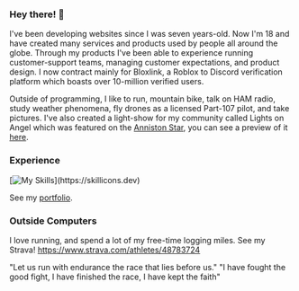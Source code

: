 ### Hey there! 👋

I've been developing websites since I was seven years-old. Now I'm 18 and have created many services and products used by people all around the globe. Through my products I've been able to experience running customer-support teams, managing customer expectations, and product design. I now contract mainly for Bloxlink, a Roblox to Discord verification platform which boasts over 10-million verified users.

Outside of programming, I like to run, mountain bike, talk on HAM radio, study weather phenomena, fly drones as a licensed Part-107 pilot, and take pictures. I've also created a light-show for my community called Lights on Angel which was featured on the [Anniston Star](https://www.annistonstar.com/news/jacksonville/self-proclaimed-weather-nerd-creates-light-show-in-jacksonville/article_28e2007a-7822-11ed-af42-63159a610c4b.html), you can see a preview of it [here](https://www.youtube.com/watch?v=aEaAXJv5EQI&t=0s).

  
### Experience

[![My Skills]([https://skillicons.dev/icons?i=cloudflare,css,docker,html,js,kubernetes,linux,lua,mongodb,mysql,nextjs,nginx,nodejs,react,redis,tailwind,vscode,workers](https://skillicons.dev/icons?i=arduino,bash,bootstrap,cloudflare,codepen,css,discord,bots,docker,express,git,github,githubactions,heroku,html,instagram,java,js,kubernetes,linkedin,linux,lua,md,materialui,mongodb,mysql,nestjs,netlify,nextjs,nginx,nodejs,ps,php,prisma,react,redis,svg,tailwind,twitter,ts,vercel,vscode,workers,xd))](https://skillicons.dev)

See my [portfolio](https://mwalden.tech/).

### Outside Computers

I love running, and spend a lot of my free-time logging miles. See my Strava! https://www.strava.com/athletes/48783724

"Let us run with endurance the race that lies before us."
"I have fought the good fight, I have finished the race, I have kept the faith"
